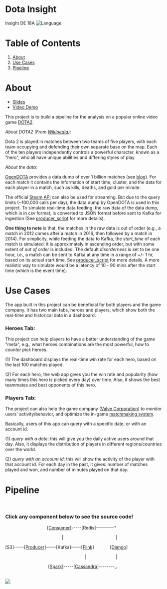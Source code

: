 # Dota Insight

Insight DE 18A
![Language](https://img.shields.io/badge/language-Python%20%2F%20Java%20%2F%20Scala-orange.svg)

# Table of Contents

1. [About](README.md#about)
2. [Use Cases](README.md#use-cases)
3. [Pipeline](README.md#pipeline)

# About

* <a href="https://docs.google.com/presentation/d/1YrbU6vBK0_jchzj-x7RPRLyQJft8U83qO6RziF-5Ijw/edit#slide=id.g3285dc8d63_0_0">
  Slides </a>
* <a href="https://youtu.be/tansAxfuKWQ">
  Video Demo </a>


This project is to build a pipeline for the analysis on a popular online video game <a href="https://www.dota2.com">DOTA2</a>.

*About DOTA2 (From <a href="https://en.wikipedia.org/wiki/Dota_2">Wikipedia</a>)*:

Dota 2 is played in matches between two teams of five players, with each team occupying and defending their own separate base on the map. Each of the ten players independently controls a powerful character, known as a "hero", who all have unique abilities and differing styles of play.

*About the data*:

<a href="https://www.opendota.com/">OpenDOTA</a> provides a data dump of over 1 billion matches (see <a href="https://blog.opendota.com/2017/03/24/datadump2/">blog</a>). For each match it contains the information of start time, cluster, and the data for each player in a match, such as kills, deaths, and gold per minute.

The official <a href="https://wiki.teamfortress.com/wiki/WebAPI#Dota_2">Steam API</a> can also be used for streaming. But due to the query limits (~100,000 calls per day), the data dump by OpenDOTA is used in this project. To simulate real-time data feeding, the raw data of the data dump, which is in csv format, is converted to JSON format before sent to Kafka for ingestion (See <a href="https://github.com/antiflee/InsightDEProject/blob/master/src/kafka_producer/JSONGeneratorFromCSV_matches.py">producer_script</a> for more details).

**One thing to note** is that, the matches in the raw data is out of order (e.g., a match in 2012 comes after a match in 2016, then followed by a match in 2014). For simplicity, while feeding the data to Kafka, the *start_time* of each match is simulated: it is approximately in ascending order, but with some extent of *out of order* is included. The default *disorderness* is set to be one hour, i.e., a match can be sent to Kafka at any time in a range of +/- 1 hr, based on its actual start time. See <a href="https://github.com/antiflee/InsightDEProject/blob/master/src/kafka_producer/JSONGeneratorFromCSV_matches.py">producer_script</a> for more details. A more realistic way to simulate would be a latency of 10 - 90 mins after the start time (which is the event time).

<!---
<img src="https://s3-us-west-2.amazonaws.com/yfsmiscfilesbucket/Screen+Shot+2018-01-11+at+9.08.24+PM.png" alt="hero-avatars" style="width:50%">
-->

# Use Cases

The app built in this project can be beneficial for both players and the game company. It has two main tabs, heroes and players, which show both the real-time and historical data in a dashboard.

### Heroes Tab:

This project can help players to have a better understanding of the game "meta", e.g., what heroes combinations are the most powerful, how to *counter pick* heroes.

(1) The dashboard displays the real-time win rate for each hero, based on the last 100 matches played.

(2) For each hero, the web app gives you the win rate and popularity (how many times this hero is picked every day) over time. Also, it shows the best teammates and best opponents of this hero.

### Players Tab:

The project can also help the game company (<a href="http://www.valvesoftware.com/">Valve Corporation</a>) to *monitor* users' activity/behavior, and optimize the in-game <a href="https://dota2.gamepedia.com/Matchmaking">matchmaking system</a>.

Basically, users of this app can query with a specific date, or with an account id.

(1) *query with a date*: this will give you the daily active users around that day. Also, it displays the distribution of players in different regions/countries over the world.

(2) *query with an account id*: this will show the activity of the player with that account id. For each day in the past, it gives: number of matches played and won, and number of minutes played on that day.

# Pipeline

<br>

### Click any component below to see the source code!



&nbsp;&nbsp;&nbsp;&nbsp;&nbsp;&nbsp;&nbsp;&nbsp;&nbsp;&nbsp;&nbsp;&nbsp;&nbsp;&nbsp;&nbsp;&nbsp;&nbsp;&nbsp;&nbsp;&nbsp;&nbsp;&nbsp;&nbsp;&nbsp;&nbsp;&nbsp;&nbsp;&nbsp;&nbsp;&nbsp;&nbsp;&nbsp;&nbsp;&nbsp;<a href="https://github.com/antiflee/InsightDEProject/blob/master/src/python-kafka-to-redis/kafka_win_rate_consumers.py">[Consumer]</a>-----[Redis]---------&#8989;

&nbsp;&nbsp;&nbsp;&nbsp;&nbsp;&nbsp;&nbsp;&nbsp;&nbsp;&nbsp;&nbsp;&nbsp;&nbsp;&nbsp;&nbsp;&nbsp;&nbsp;&nbsp;&nbsp;&nbsp;&nbsp;&nbsp;&nbsp;&nbsp;&nbsp;&nbsp;&nbsp;&nbsp;&nbsp;&nbsp;&nbsp;&nbsp;&nbsp;&nbsp;&nbsp;&nbsp;&nbsp;&nbsp;&nbsp;&nbsp;&nbsp;&nbsp;&nbsp;&nbsp;&nbsp;&nbsp;|&nbsp;&nbsp;&nbsp;&nbsp;&nbsp;&nbsp;&nbsp;&nbsp;&nbsp;&nbsp;&nbsp;&nbsp;&nbsp;&nbsp;&nbsp;&nbsp;&nbsp;&nbsp;&nbsp;&nbsp;&nbsp;&nbsp;&nbsp;&nbsp;&nbsp;&nbsp;&nbsp;&nbsp;&nbsp;&nbsp;&nbsp;&nbsp;&nbsp;&nbsp;&nbsp;&nbsp;&nbsp;&nbsp;&nbsp;&nbsp;&nbsp;&nbsp;&nbsp;|

[S3]-----<a href="https://github.com/antiflee/InsightDEProject/blob/master/src/kafka_producer/JSONGeneratorFromCSV_matches.py">[Producer]</a>-----[Kafka]-----<a href="https://github.com/antiflee/InsightDEProject/blob/master/src/flink/src/main/java/com/yufeil/dotainsight/flink_streaming/JSONParser.java">[Flink]</a>&nbsp;&nbsp;&nbsp;&nbsp;&nbsp;&nbsp;&nbsp;&nbsp;&nbsp;&nbsp;&nbsp;&nbsp;&nbsp;<a href="https://github.com/antiflee/dota-insight-django">[Django]</a>

&nbsp;&nbsp;&nbsp;&nbsp;&nbsp;&nbsp;&nbsp;&nbsp;&nbsp;&nbsp;&nbsp;&nbsp;&nbsp;&nbsp;&nbsp;&nbsp;&nbsp;&nbsp;&nbsp;&nbsp;&nbsp;&nbsp;&nbsp;&nbsp;&nbsp;&nbsp;&nbsp;&nbsp;&nbsp;&nbsp;&nbsp;&nbsp;&nbsp;&nbsp;&nbsp;&nbsp;&nbsp;&nbsp;&nbsp;&nbsp;&nbsp;&nbsp;&nbsp;&nbsp;&nbsp;&nbsp;&nbsp;&nbsp;&nbsp;&nbsp;&nbsp;&nbsp;&nbsp;&nbsp;&nbsp;&nbsp;&nbsp;&nbsp;&nbsp;&nbsp;&nbsp;&nbsp;&nbsp;&nbsp;&nbsp;|&nbsp;&nbsp;&nbsp;&nbsp;&nbsp;&nbsp;&nbsp;&nbsp;&nbsp;&nbsp;&nbsp;&nbsp;&nbsp;&nbsp;&nbsp;&nbsp;&nbsp;&nbsp;&nbsp;&nbsp;&nbsp;&nbsp;&nbsp;&nbsp;|

&nbsp;&nbsp;&nbsp;&nbsp;&nbsp;&nbsp;&nbsp;&nbsp;&nbsp;&nbsp;&nbsp;&nbsp;&nbsp;&nbsp;&nbsp;&nbsp;&nbsp;&nbsp;&nbsp;&nbsp;&nbsp;&nbsp;&nbsp;&nbsp;&nbsp;&nbsp;&nbsp;&nbsp;&nbsp;&nbsp;&nbsp;&nbsp;&nbsp;&nbsp;&nbsp;<a href="https://github.com/antiflee/InsightDEProject/tree/master/src/spark">[Spark]</a>-----<a href="https://github.com/antiflee/InsightDEProject/blob/master/misc/CassandraTableSchema.cql">[Cassandra]</a>--------&#8991;

<br>

<img src="https://s3-us-west-2.amazonaws.com/yfsmiscfilesbucket/pipeline.png">

